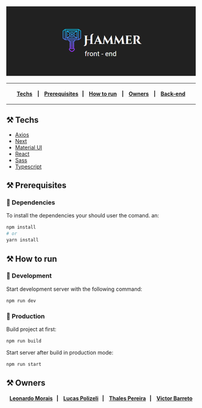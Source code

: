 
<h1 align="center" title="hammer" style="background-color: #212121">

<img src="public\hammer-frontend.png" width="400"/>

</h1>

___

<h4 align="center">
    <a href="#:hammer_and_pick:-techs">Techs</a> &nbsp;&nbsp;&nbsp;|&nbsp;&nbsp;&nbsp;
    <a href="#prerequisites">Prerequisites</a>&nbsp;&nbsp;&nbsp;|&nbsp;&nbsp;&nbsp;
    <a href="#how-to-run">How to run</a> &nbsp;&nbsp;&nbsp;|&nbsp;&nbsp;&nbsp;
    <a href="#owners">Owners</a> &nbsp;&nbsp;&nbsp;|&nbsp;&nbsp;&nbsp;
    <a href="#how-to-run">Back-end</a>
</h4>

___


## :hammer_and_pick: Techs

- [Axios](https://www.npmjs.com/package/axios)
- [Next](https://nextjs.org/)
- [Material UI](https://material-ui.com/)
- [React](https://reactjs.org/)
- [Sass](https://sass-lang.com/)
- [Typescript](https://www.typescriptlang.org/)

## :hammer_and_pick: Prerequisites

### :hammer: Dependencies

To install the dependencies your should user the comand. an:
```sh
npm install
# or
yarn install
```

## :hammer_and_pick: How to run



### :hammer: Development 
Start development server with the following command:
```sh
npm run dev
```

### :hammer: Production 

Build project at first:
```sh
npm run build
```

Start server after build in production mode:
```sh
npm run start
```

## :hammer_and_pick: Owners 

<h4 align="center">
  <a href="https://github.com/">Leonardo Morais</a>&nbsp;&nbsp;&nbsp;|&nbsp;&nbsp;&nbsp;
  <a href="https://github.com/lucaspolizeli">Lucas Polizeli</a>&nbsp;&nbsp;&nbsp;|&nbsp;&nbsp;&nbsp;
  <a href="https://github.com/thalees">Thales Pereira</a>&nbsp;&nbsp;&nbsp;|&nbsp;&nbsp;&nbsp;
  <a href="https://github.com/barreto">Victor Barreto</a>
</h4>


